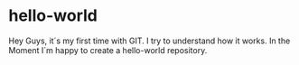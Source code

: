 # hello-world

Hey Guys,
it´s my first time with GIT. I try to understand how it works. In the Moment I´m happy to create a hello-world repository. 
